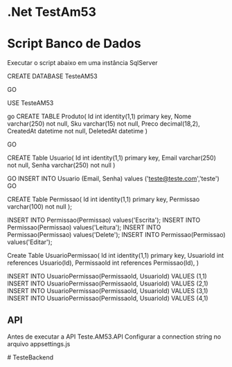# .Net TestAm53  

# Script Banco de Dados

  
Executar o script abaixo em uma instância SqlServer 

  
CREATE DATABASE TesteAM53

  
GO

  
USE  TesteAM53

go 
CREATE TABLE Produto(
	Id int identity(1,1) primary key,
	Nome varchar(250) not null,
	Sku varchar(15) not null,
	Preco decimal(18,2),
	CreatedAt datetime not null,
	DeletedAt datetime
)

GO

CREATE Table Usuario(
	Id int identity(1,1) primary key,
	Email varchar(250) not null,
	Senha  varchar(250) not null
)

GO
INSERT INTO Usuario (Email, Senha) values ('teste@teste.com','teste')
GO

CREATE Table Permissao(
	Id int identity(1,1) primary key,
	Permissao varchar(100) not null
);

INSERT INTO Permissao(Permissao) values('Escrita');
INSERT INTO Permissao(Permissao) values('Leitura');
INSERT INTO Permissao(Permissao) values('Delete');
INSERT INTO Permissao(Permissao) values('Editar');

Create Table UsuarioPermissao(
	Id int identity(1,1) primary key,
	UsuarioId int  references Usuario(Id),
	PermissaoId int  references Permissao(Id),
)


INSERT INTO UsuarioPermissao(PermissaoId, UsuarioId) VALUES (1,1)
INSERT INTO UsuarioPermissao(PermissaoId, UsuarioId) VALUES (2,1)
INSERT INTO UsuarioPermissao(PermissaoId, UsuarioId) VALUES (3,1)
INSERT INTO UsuarioPermissao(PermissaoId, UsuarioId) VALUES (4,1)


## API

Antes de executar a API Teste.AM53.API
Configurar a connection string no arquivo appsettings.js


#   T e s t e B a c k e n d  
 
